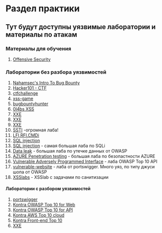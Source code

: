 # Раздел практики

## Тут будут доступны уязвимые лаборатории и материалы по атакам

### Материалы для обучения

1. [Offensive Security](https://github.com/a-chernobrov/for_newby_in_bug_bounty/tree/main/practice/offensive%20security%20coures)





### Лаборатории без разбора уязвимостей

1. [Nahamsec's Intro To Bug Bounty](https://github.com/nahamsec/nahamsec.training)
2. [Hacker101 - CTF](https://www.hacker101.com/)
3. [ctfchallenge](https://ctfchallenge.com/challenges)
4. [xss-game](https://xss-game.appspot.com/)
5. [bugbountyhunter](https://www.bugbountyhunter.com/training/)
6. [0l4bs XSS](https://github.com/tegal1337/0l4bs)
7. [XXE](https://github.com/jbarone/xxelab)
8. [XXE](https://github.com/c0ny1/xxe-lab)
9. [XXE](https://github.com/HLOverflow/XXE-study)
10. [SSTI](https://github.com/DiogoMRSilva/websitesVulnerableToSSTI) -огромная лаба!
11. [LFI,RFI.CMDi](https://github.com/paralax/lfi-labs)
12. [SQL injection](https://github.com/breakthenet/HackMe-SQL-Injection-Challenges)
13. [SQL injection](https://github.com/Audi-1/sqli-labs) - самая большая лаба по SQLi
14. [Data leak](https://wrongsecrets.herokuapp.com/) - большая лаба по утечке данных от OWASP
15. [AZURE Penetration testing](https://azure.enterprisesecurity.io) - большая лаба по безопастности AZURE
16. [Vulnerable Adversely Programmed Interface](https://github.com/roottusk/vapi) - лаба OWASP Top 10 API
16. [vulnerable-website](https://vulnerable-website.com/) - лаба от portswigger. Много уяз, по типу джуси шопа от OWASP
17. [XSSlabs](https://xsslabs.com/) - XSSlab с задачами по санитизации


#### Лаборатории с разбором уязвимостей

1. [portswigger](https://portswigger.net/web-security/dashboard)
2. [Kontra OWASP Top 10 for Web](https://application.security/free/owasp-top-10)
3. [Kontra OWASP Top 10 for API](https://application.security/free/owasp-top-10-API)
4. [Kontra AWS Top 10 cloud](https://application.security/free/kontra-aws-clould-top-10)
5. [Kontra Front-end Top 10](https://application.security/free/kontra-front-end-top-10)
6. [XXE](https://gosecure.github.io/xxe-workshop/#0)


